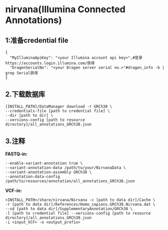 # nirvana(Illumina Connected Annotations)

## 1:准备credential file 

    {
      "MyIlluminaApiKey": "<your Illumina account api key>",#登录https://accounts.login.illumina.com/获得
      "DragenSerialNo": "<your Dragen server serial no.>"#dragen_info -b | grep Serial获得
    }

## 2.下载数据库

    [INSTALL_PATH]/DataManager download -r GRCh38 \
    --credentials-file [path to credential file] \
    --dir [path to dir] \
    --versions-config [path to resource directory]/all_annotations_GRCh38.json

## 3.注释

**FASTQ-in:**

    --enable-variant-annotation true \
    --variant-annotation-data /path/to/your/NirvanaData \
    --variant-annotation-assembly GRCh38 \
    --annotation-data-config /path/to/resources/annotation/all_annotations_GRCh38.json
**VCF-in:**

    <INSTALL_PATH>/share/nirvana/Nirvana -c [path to data dir]/Cache \
    -r [path to data dir]/References/Homo_sapiens.GRCh38.Nirvana.dat \
    --sd [path to data dir]/SupplementaryAnnotation/GRCh38 \
    -l [path to credential file] --versions-config [path to resource directory]/all_annotations_GRCh38.json
    -i <input_VCF> -o <output_prefix>

